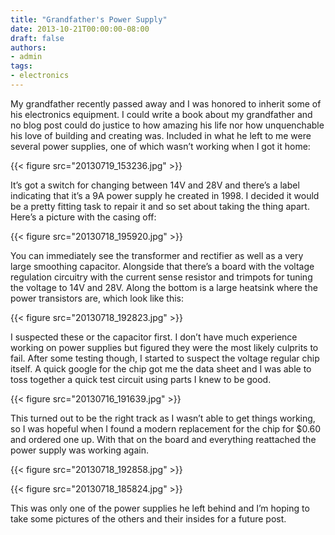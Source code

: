```yaml
---
title: "Grandfather's Power Supply"
date: 2013-10-21T00:00:00-08:00
draft: false
authors:
- admin
tags:
- electronics
---
```


My grandfather recently passed away and I was honored to inherit some of his electronics equipment. I could write a book about my grandfather and no blog post could do justice to how amazing his life nor how unquenchable his love of building and creating was. Included in what he left to me were several power supplies, one of which wasn’t working when I got it home:

{{< figure src="20130719_153236.jpg" >}}

It’s got a switch for changing between 14V and 28V and there’s a label indicating that it’s a 9A power supply he created in 1998. I decided it would be a pretty fitting task to repair it and so set about taking the thing apart. Here’s a picture with the casing off:

{{< figure src="20130718_195920.jpg" >}}

You can immediately see the transformer and rectifier as well as a very large smoothing capacitor. Alongside that there’s a board with the voltage regulation circuitry with the current sense resistor and trimpots for tuning the voltage to 14V and 28V. Along the bottom is a large heatsink where the power transistors are, which look like this:

{{< figure src="20130718_192823.jpg" >}}

I suspected these or the capacitor first. I don’t have much experience working on power supplies but figured they were the most likely culprits to fail. After some testing though, I started to suspect the voltage regular chip itself. A quick google for the chip got me the data sheet  and I was able to toss together a quick test circuit using parts I knew to be good.

{{< figure src="20130716_191639.jpg" >}}

This turned out to be the right track as I wasn’t able to get things working, so I was hopeful when I found a modern replacement for the chip for $0.60 and ordered one up. With that on the board and everything reattached the power supply was working again.

{{< figure src="20130718_192858.jpg" >}}

{{< figure src="20130718_185824.jpg" >}}

This was only one of the power supplies he left behind and I’m hoping to take some pictures of the others and their insides for a future post.
